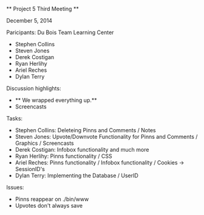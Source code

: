 ** Project 5 Third Meeting **

December 5, 2014

Paricipants: Du Bois Team Learning Center
- Stephen Collins
- Steven Jones
- Derek Costigan
- Ryan Herlihy
- Ariel Reches
- Dylan Terry

Discussion highlights:
- ** We wrapped everything up.**
- Screencasts

Tasks:
- Stephen Collins: Deleteing Pinns and Comments / Notes
- Steven Jones: Upvote/Downvote Functionality for Pinns and Comments / Graphics / Screencasts
- Derek Costigan: Infobox functionality and much more
- Ryan Herlihy: Pinns functionality / CSS
- Ariel Reches: Pinns functionality / Infobox functionality / Cookies -> SessionID's
- Dylan Terry: Implementing the Database / UserID

Issues:
- Pinns reappear on ./bin/www
- Upvotes don't always save
